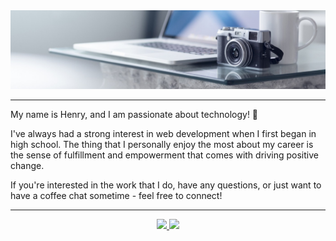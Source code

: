 <!--
**h1tran/h1tran** is a ✨ _special_ ✨ repository because its `README.md` (this file) appears on your GitHub profile.
-->

<a href="https://github.com/h1tran?tab=repositories">
  <img src="images/Background.jpg" />
</a>

---

My name is Henry, and I am passionate about technology! 🎉

I've always had a strong interest in web development when I first began in high school. 
The thing that I personally enjoy the most about my career is the sense of fulfillment and empowerment that comes with driving positive change. 

If you're interested in the work that I do, have any questions, or just want to have a coffee chat sometime - feel free to connect!

---

<p align="center">
  <a href="https://www.linkedin.com/in/h98tran/">
    <img src="https://img.shields.io/badge/linkedin-%230077B5.svg?&style=for-the-badge&logo=linkedin&logoColor=white" />
  </a>
  <a href="https://drive.google.com/file/d/1Y2_H_gD4MMXh8csrOOF7DJJrvnKvjnWj/view?usp=sharing">
    <img src="https://img.shields.io/badge/Resume-%230A0A0A.svg?&style=for-the-badge&logo=dev-dot-to&logoColor=white" />
  </a>
</p>

